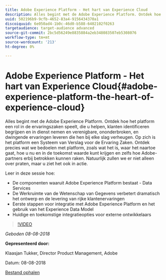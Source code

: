 ```yaml
---
title: Adobe Experience Platform - Het hart van Experience Cloud
description: Alles begint met de Adobe Experience Platform. Ontdek hoe het platform een rol in de ervaringszaken speelt, die u helpen, klanten identificeren begrijpen en in dienst nemen en verenigbare, ononderbroken, en dwingende ervaringen leveren die hen bij elke slag verheugen.
uuid: 502196b9-9cfb-4652-83a4-9156434370a1
discoiquuid: 6e050ad4-1b0c-46d0-b588-6402102f0263
targetaudience: target-audience advanced
source-git-commit: 2bc5d56249e8835884a2eb348083507eb5308076
workflow-type: tm+mt
source-wordcount: '213'
ht-degree: 0%

---
```



# Adobe Experience Platform - Het hart van Experience Cloud{#adobe-experience-platform-the-heart-of-experience-cloud}

Alles begint met de Adobe Experience Platform. Ontdek hoe het platform een rol in de ervaringszaken speelt, die u helpen, klanten identificeren begrijpen en in dienst nemen en verenigbare, ononderbroken, en dwingende ervaringen leveren die hen bij elke slag verheugen. Op zich is het platform een Systeem van Verslag voor de Ervaring Zaken.  Ontdek precies wat we bedoelen met platform, zoals wat het is, waar het naartoe gaat, hoe u nu en in de toekomst waarde kunt krijgen en zelfs hoe Adobe-partners erbij betrokken kunnen raken. Natuurlijk zullen we er niet alleen over praten, maar u ziet het ook in actie.

Leer in deze sessie hoe:

* De componenten waaruit Adobe Experience Platform bestaat - Data Services
* De Werkruimte van de Wetenschap van Gegevens verbetert dramatisch het ontwerp en de levering van rijke klantenervaringen
* Eerste stappen voor integratie met Adobe Experience Platform en het gebruik van het Experience Data Model
* Huidige en toekomstige integratieopties voor externe ontwikkelaars

>[!VIDEO](https://video.tv.adobe.com/v/23270/?quality=9)

*Geboden 08-08-2018*

**Gepresenteerd door:**

Klaasjan Tukker, Director Product Management, Adobe

Datum: 08-08-2018

[Bestand ophalen](assets/20180808-gems-adobe+cloud+platform-experience+system+of+record-1.pdf)

<!--
[Get back to the Overview](https://helpx.adobe.com/experience-manager/kt/eseminars/gems/aem-index.html)
-->

